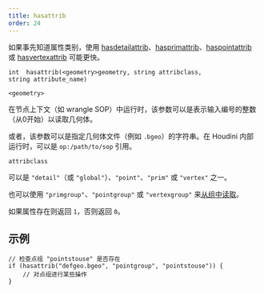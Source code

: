 ```yaml
---
title: hasattrib
order: 24
---
```

如果事先知道属性类别，使用 [hasdetailattrib](hasdetailattrib.html "判断几何体细节属性是否存在")、[hasprimattrib](hasprimattrib.html "判断几何体图元属性是否存在")、[haspointattrib](haspointattrib.html "判断几何体点属性是否存在") 或 [hasvertexattrib](hasvertexattrib.html "判断几何体顶点属性是否存在") 可能更快。

`int  hasattrib(<geometry>geometry, string attribclass, string attribute_name)`

`<geometry>`

在节点上下文（如 wrangle SOP）中运行时，该参数可以是表示输入编号的整数（从0开始）以读取几何体。

或者，该参数可以是指定几何体文件（例如 `.bgeo`）的字符串。在 Houdini 内部运行时，可以是 `op:/path/to/sop` 引用。

`attribclass`

可以是 `"detail"`（或 `"global"`）、`"point"`、`"prim"` 或 `"vertex"` 之一。

也可以使用 `"primgroup"`、`"pointgroup"` 或 `"vertexgroup"` 来[从组中读取](../groups.html "在 VEX 中可以像读取属性一样读取图元/点/顶点组的内容")。

如果属性存在则返回 `1`，否则返回 `0`。

## 示例

```vex
// 检查点组 "pointstouse" 是否存在
if (hasattrib("defgeo.bgeo", "pointgroup", "pointstouse")) {
    // 对点组进行某些操作
}

```
